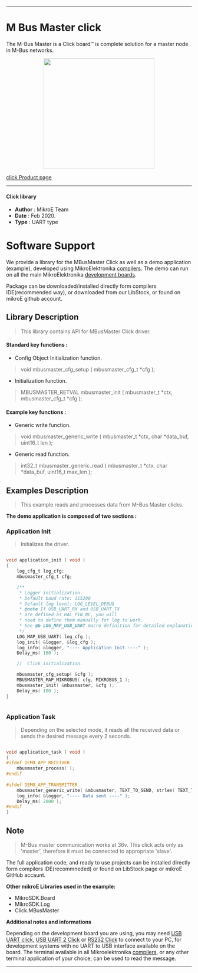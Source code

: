 
---
# M Bus Master click

The M-Bus Master is a Click board™ is complete solution for a master node in M-Bus networks.

<p align="center">
  <img src="https://download.mikroe.com/images/click_for_ide/mbusmaster_click.png" height=300px>
</p>

[click Product page](https://www.mikroe.com/m-bus-master-click)

---


#### Click library 

- **Author**        : MikroE Team
- **Date**          : Feb 2020.
- **Type**          : UART type


# Software Support

We provide a library for the MBusMaster Click 
as well as a demo application (example), developed using MikroElektronika 
[compilers](https://shop.mikroe.com/compilers). 
The demo can run on all the main MikroElektronika [development boards](https://shop.mikroe.com/development-boards).

Package can be downloaded/installed directly form compilers IDE(recommended way), or downloaded from our LibStock, or found on mikroE github account. 

## Library Description

> This library contains API for MBusMaster Click driver.

#### Standard key functions :

- Config Object Initialization function.
> void mbusmaster_cfg_setup ( mbusmaster_cfg_t *cfg ); 
 
- Initialization function.
> MBUSMASTER_RETVAL mbusmaster_init ( mbusmaster_t *ctx, mbusmaster_cfg_t *cfg );

#### Example key functions :

- Generic write function.
> void mbusmaster_generic_write ( mbusmaster_t *ctx, char *data_buf, uint16_t len );

- Generic read function.
> int32_t mbusmaster_generic_read ( mbusmaster_t *ctx, char *data_buf, uint16_t max_len );

## Examples Description

> This example reads and processes data from M-Bus Master clicks.

**The demo application is composed of two sections :**

### Application Init 

> Initializes the driver.

```c

void application_init ( void )
{
    log_cfg_t log_cfg;
    mbusmaster_cfg_t cfg;

    /** 
     * Logger initialization.
     * Default baud rate: 115200
     * Default log level: LOG_LEVEL_DEBUG
     * @note If USB_UART_RX and USB_UART_TX 
     * are defined as HAL_PIN_NC, you will 
     * need to define them manually for log to work. 
     * See @b LOG_MAP_USB_UART macro definition for detailed explanation.
     */
    LOG_MAP_USB_UART( log_cfg );
    log_init( &logger, &log_cfg );
    log_info( &logger, "---- Application Init ----" );
    Delay_ms( 100 );

    //  Click initialization.

    mbusmaster_cfg_setup( &cfg );
    MBUSMASTER_MAP_MIKROBUS( cfg, MIKROBUS_1 );
    mbusmaster_init( &mbusmaster, &cfg );
    Delay_ms( 100 );
}
  
```

### Application Task

> Depending on the selected mode, it reads all the received data or sends the desired message every 2 seconds.

```c

void application_task ( void )
{
#ifdef DEMO_APP_RECEIVER
    mbusmaster_process( );
#endif    
    
#ifdef DEMO_APP_TRANSMITTER
    mbusmaster_generic_write( &mbusmaster, TEXT_TO_SEND, strlen( TEXT_TO_SEND ) );
    log_info( &logger, "---- Data sent ----" );
    Delay_ms( 2000 );
#endif  
}  

```

## Note

> M-Bus master communication works at 36v.
> This click acts only as 'master', therefore it must be connected to appropriate 'slave'.

The full application code, and ready to use projects can be  installed directly form compilers IDE(recommneded) or found on LibStock page or mikroE GitHub accaunt.

**Other mikroE Libraries used in the example:** 

- MikroSDK.Board
- MikroSDK.Log
- Click.MBusMaster

**Additional notes and informations**

Depending on the development board you are using, you may need 
[USB UART click](https://shop.mikroe.com/usb-uart-click), 
[USB UART 2 Click](https://shop.mikroe.com/usb-uart-2-click) or 
[RS232 Click](https://shop.mikroe.com/rs232-click) to connect to your PC, for 
development systems with no UART to USB interface available on the board. The 
terminal available in all Mikroelektronika 
[compilers](https://shop.mikroe.com/compilers), or any other terminal application 
of your choice, can be used to read the message.



---
